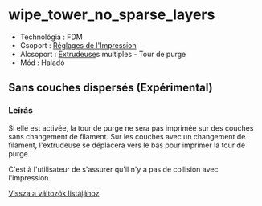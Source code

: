 # wipe\_tower\_no\_sparse\_layers

* Technológia : FDM
* Csoport : [Réglages de l'Impression](../print_settings/print_settings.md)
* Alcsoport : [Extrudeuse](../printer_settings/printer_settings.md#extrudeuse)s multiples - Tour de purge
* Mód : Haladó

## Sans couches dispersés \(Expérimental\)

### Leírás

Si elle est activée, la tour de purge ne sera pas imprimée sur des couches sans changement de filament. Sur les couches avec un changement de filament, l'extrudeuse se déplacera vers le bas pour imprimer la tour de purge.

C'est à l'utilisateur de s'assurer qu'il n'y a pas de collision avec l'impression.

[Vissza a változók listájához](variable_list.md)

